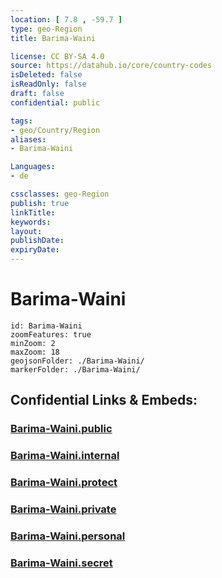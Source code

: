 ```yaml
---
location: [ 7.8 , -59.7 ] 
type: geo-Region
title: Barima-Waini

license: CC BY-SA 4.0
source: https://datahub.io/core/country-codes
isDeleted: false
isReadOnly: false
draft: false
confidential: public

tags:
- geo/Country/Region
aliases:
- Barima-Waini

Languages:
- de

cssclasses: geo-Region
publish: true
linkTitle: 
keywords: 
layout: 
publishDate: 
expiryDate: 
---
```


# Barima-Waini

```leaflet
id: Barima-Waini
zoomFeatures: true 
minZoom: 2 
maxZoom: 18
geojsonFolder: ./Barima-Waini/
markerFolder: ./Barima-Waini/
```


## Confidential Links & Embeds: 

### [Barima-Waini.public](/_public/\Earth\Continent\America~South\Guyana\Regions~GuyanaBarima-Waini.public.md) 

### [Barima-Waini.internal](/_internal/\Earth\Continent\America~South\Guyana\Regions~GuyanaBarima-Waini.internal.md) 

### [Barima-Waini.protect](/_protect/\Earth\Continent\America~South\Guyana\Regions~GuyanaBarima-Waini.protect.md) 

### [Barima-Waini.private](/_private/\Earth\Continent\America~South\Guyana\Regions~GuyanaBarima-Waini.private.md) 

### [Barima-Waini.personal](/_personal/\Earth\Continent\America~South\Guyana\Regions~GuyanaBarima-Waini.personal.md) 

### [Barima-Waini.secret](/_secret/\Earth\Continent\America~South\Guyana\Regions~GuyanaBarima-Waini.secret.md)

